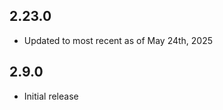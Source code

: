 <!-- https://developers.home-assistant.io/docs/add-ons/presentation#keeping-a-changelog -->

## 2.23.0

- Updated to most recent as of May 24th, 2025

## 2.9.0

- Initial release

